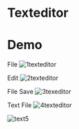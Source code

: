 # Texteditor

# Demo
File
![1texteditor](https://user-images.githubusercontent.com/45370567/210626113-cef50a13-ffb5-4321-825a-2ab29289b115.png)

Edit
![2texteditor](https://user-images.githubusercontent.com/45370567/210626150-dbfa9c9c-764e-4874-84d1-4b92ea7b0801.png)
 
 File Save
![3texeditor](https://user-images.githubusercontent.com/45370567/210626161-50a454b4-4851-4a1e-b163-81023c74eb6b.png)

Text File
![4texteditor](https://user-images.githubusercontent.com/45370567/210626179-a7a024ee-f01d-46b9-84e5-6bcff9f4bc2b.png)


![text5](https://user-images.githubusercontent.com/45370567/210626211-3a5da8d4-4e1b-46a8-a518-9bc73cd04ef1.png)
